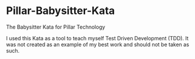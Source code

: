 # Pillar-Babysitter-Kata

The Babysitter Kata for Pillar Technology

I used this Kata as a tool to teach myself Test Driven Development (TDD). 
It was not created as an example of my best work and should not be taken as such.
